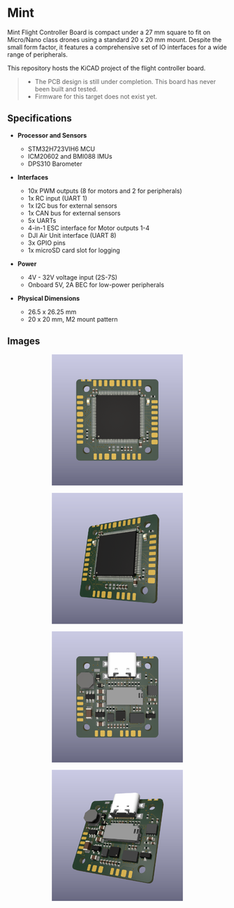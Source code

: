 # Mint

Mint Flight Controller Board is compact under a 27 mm square to fit on Micro/Nano class drones using a standard 20 x 20 mm mount. Despite the small form factor, it features a comprehensive set of IO interfaces for a wide range of peripherals.

This repository hosts the KiCAD project of the flight controller board.

> - The PCB design is still under completion. This board has never been built and tested.
> - Firmware for this target does not exist yet.

## Specifications

- **Processor and Sensors**
  - STM32H723VIH6 MCU
  - ICM20602 and BMI088 IMUs
  - DPS310 Barometer

- **Interfaces**
  - 10x PWM outputs (8 for motors and 2 for peripherals)
  - 1x RC input (UART 1)
  - 1x I2C bus for external sensors
  - 1x CAN bus for external sensors
  - 5x UARTs
  - 4-in-1 ESC interface for Motor outputs 1-4
  - DJI Air Unit interface (UART 8)
  - 3x GPIO pins
  - 1x microSD card slot for logging

- **Power**
  - 4V - 32V voltage input (2S-7S)
  - Onboard 5V, 2A BEC for low-power peripherals

- **Physical Dimensions**
  - 26.5 x 26.25 mm
  - 20 x 20 mm, M2 mount pattern

## Images

<p align="center"><img src="Images/top-view.png" height=300></p>

<p align="center"><img src="Images/top-3d.png" height=300></p>

<p align="center"><img src="Images/bottom-view.png" height=300></p>

<p align="center"><img src="Images/bottom-3d.png" height=300></p>
